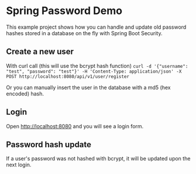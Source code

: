 # Spring Password Demo
This example project shows how you can handle and update old password hashes stored in a database on the fly with Spring Boot Security.

## Create a new user
With curl call (this will use the bcrypt hash function)
`curl -d '{"username": "test", "password": "test"}' -H 'Content-Type: application/json' -X POST http://localhost:8080/api/v1/user/register`

Or you can manually insert the user in the database with a md5 (hex encoded) hash.

## Login
Open [http://localhost:8080](http://localhost:8080) and you will see a login form.

## Password hash update
If a user's password was not hashed with bcrypt, it will be updated upon the next login.

